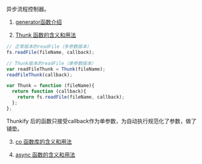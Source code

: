异步流程控制器。

1. [ generator函数介绍](http://www.ruanyifeng.com/blog/2015/04/generator.html)

2. [Thunk 函数的含义和用法](http://www.ruanyifeng.com/blog/2015/05/thunk.html)
```js
// 正常版本的readFile（多参数版本）
fs.readFile(fileName, callback);

// Thunk版本的readFile（单参数版本）
var readFileThunk = Thunk(fileName);
readFileThunk(callback);

var Thunk = function (fileName){
  return function (callback){
    return fs.readFile(fileName, callback); 
  };
};
```

Thunkify 后的函数只接受callback作为单参数，为自动执行规范化了参数，做了铺垫。

3. [co 函数库的含义和用法](http://www.ruanyifeng.com/blog/2015/05/co.html)

4. [async 函数的含义和用法](http://www.ruanyifeng.com/blog/2015/05/async.html)